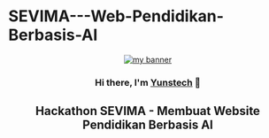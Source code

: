 # SEVIMA---Web-Pendidikan-Berbasis-AI
<p align="center">
  <a href="https://www.yushi.dev/" target="_blank" rel="noreferrer"><img src="https://github.com/yunstech/bot-discord/assets/61566468/f94c7375-136c-4854-8ebd-4fa315cd3871" alt="my banner"></a>
</p>

<h3 align="center">
Hi there, I'm <a href="https://yunstech.netlify.app/" target="_blank" rel="noreferrer">Yunstech</a> 👋
</h3>
<h2 align="center"> 
  Hackathon SEVIMA - Membuat Website Pendidikan Berbasis AI
</h2>
